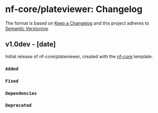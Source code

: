# nf-core/plateviewer: Changelog

The format is based on [Keep a Changelog](https://keepachangelog.com/en/1.0.0/)
and this project adheres to [Semantic Versioning](https://semver.org/spec/v2.0.0.html).

## v1.0dev - [date]

Initial release of nf-core/plateviewer, created with the [nf-core](https://nf-co.re/) template.

### `Added`

### `Fixed`

### `Dependencies`

### `Deprecated`
